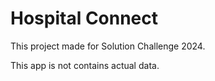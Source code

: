 # Hospital Connect

This project made for Solution Challenge 2024.

This app is not contains actual data.
